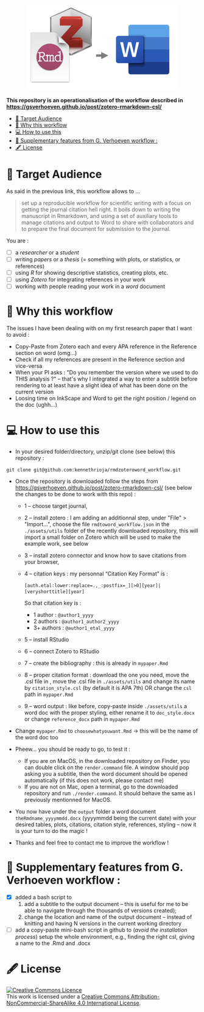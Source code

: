 <p align="center">
  <img src="./assets/utils/rmdtoword.png" width=400px>
</p>

**This repository is an operationalisation of the workflow described in https://gsverhoeven.github.io/post/zotero-rmarkdown-csl/**

<!-- TOC start (generated with https://github.com/derlin/bitdowntoc) -->

- [📍 Target Audience](#-target-audience)
- [🤔 Why this workflow ](#-why-this-workflow)
- [💻 How to use this](#-how-to-use-this)
- [🥥 Supplementary features from G. Verhoeven workflow :](#-supplementary-features-from-g-verhoeven-workflow-)
- [🖋 License](#-license)

<!-- TOC end -->

# 📍 Target Audience

As said in the previous link, this workflow allows to ...

> set up a reproducible workflow for scientific writing with a focus on getting the journal citation hell right. It boils down to writing the manuscript in Rmarkdown, and using a set of auxiliary tools to manage citations and output to Word to share with collaborators and to prepare the final document for submission to the journal.

You are : 
- [ ] a *researcher* or a *student*
- [ ] writing *papers* or a *thesis* (= something with plots, or statistics, or references)
- [ ] using *R* for showing descriptive statistics, creating plots, etc.
- [ ] using *Zotero* for integrating references in your work
- [ ] working with people reading your work in a *word* document

# 🤔 Why this workflow 

The issues I have been dealing with on my first research paper that I want to avoid :

- Copy-Paste from Zotero each and every APA reference in the Reference section on word (omg...)
- Check if all my references are present in the Reference section and vice-versa
- When your PI asks : "Do you remember the version where we used to do THIS analysis ?" – that's why I integrated a way to enter a subtitle before rendering to at least have a slight idea of what has been done on the current version
- Loosing time on InkScape and Word to get the right position / legend on the doc (ughh...)

# 💻 How to use this

- In your desired folder/directory, unzip/git clone (see below) this repository :

```
git clone git@github.com:kennethrioja/rmdzoteroword_workflow.git
```

- Once the repository is downloaded follow the steps from https://gsverhoeven.github.io/post/zotero-rmarkdown-csl/ (see below the changes to be done to work with this repo) :
	- 1 – choose target journal,
	- 2 – install zotero : I am adding an additionnal step, under "File" > "Import...", choose the file `rmdtoword_workflow.json` in the `./assets/utils` folder of the recently downloaded repository, this will import a small folder on Zotero which will be used to make the example work, see below
	- 3 – install zotero connector and know how to save citations from your browser,
	- 4 – citation keys : my personnal “Citation Key Format” is :
 
		```
		[auth.etal:lower:replace=.,_:postfix=_][>0][year]|[veryshorttitle][year]
		```
		So that citation key is :
		- 1 author : `@author1_yyyy`
		- 2 authors : `@author1_author2_yyyy`
		- 3+ authors : `@author1_etal_yyyy`

	- 5 – install RStudio
	- 6 – connect Zotero to RStudio
	- 7 – create the bibliography : this is already in `mypaper.Rmd`
	- 8 – proper citation format : download the one you need, move the .csl file in , move the .csl file in `./assets/utils` and change its name by `citation_style.csl` (by default it is APA 7th) OR change the `csl` path in `mypaper.Rmd`
	- 9 – word output : like before, copy-paste inside `./assets/utils` a word doc with the proper styling, either rename it to `doc_style.docx` or change `reference_docx` path in `mypaper.Rmd`

- Change `mypaper.Rmd` to `choosewhatyouwant.Rmd` -> this will be the name of the word doc too 

- Pheew... you should be ready to go, to test it :
	- If you are on MacOS, in the downloaded repository on Finder, you can double click on the `render.command` file. A window should pop asking you a subtitle, then the word document should be opened automatically (if this does not work, please contact me)
	- If you are not on Mac, open a terminal, go to the downloaded repository and run `./render.command`. It should behave the same as I previously mentionned for MacOS.

- You now have under the `output` folder a word document `theRmdname_yyyymmdd.docx` (yyyymmdd being the current date) with your desired tables, plots, citations, citation style, references, styling – now it is your turn to do the magic !

- Thanks and feel free to contact me to improve the workflow !

# 🥥 Supplementary features from G. Verhoeven workflow :
- [x] added a bash script to
	1. add a subtitle to the output document – this is useful for me to be able to navigate through the thousands of versions created);
	2. change the location and name of the output document – instead of knitting and having N versions in the current working directory
- [ ] add a copy-paste mini-bash script in github to (*avoid the installation process*) setup the whole environment, e.g., finding the right csl, giving a name to the .Rmd and .docx

# 🖋 License

<a rel="license" href="http://creativecommons.org/licenses/by-nc-sa/4.0/"><img alt="Creative Commons Licence" style="border-width:0" src="https://i.creativecommons.org/l/by-nc-sa/4.0/88x31.png" /></a><br />This work is licensed under a <a rel="license" href="http://creativecommons.org/licenses/by-nc-sa/4.0/">Creative Commons Attribution-NonCommercial-ShareAlike 4.0 International License</a>.
